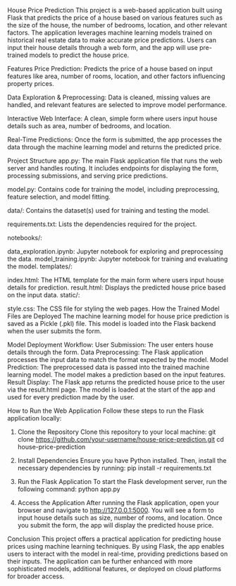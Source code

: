 House Price Prediction
This project is a web-based application built using Flask that predicts the price of a house based on various features such as the size of the house, the number of bedrooms, location, and other relevant factors. The application leverages machine learning models trained on historical real estate data to make accurate price predictions. Users can input their house details through a web form, and the app will use pre-trained models to predict the house price.

Features
Price Prediction: Predicts the price of a house based on input features like area, number of rooms, location, and other factors influencing property prices.

Data Exploration & Preprocessing: Data is cleaned, missing values are handled, and relevant features are selected to improve model performance.

Interactive Web Interface: A clean, simple form where users input house details such as area, number of bedrooms, and location.

Real-Time Predictions: Once the form is submitted, the app processes the data through the machine learning model and returns the predicted price.

Project Structure
app.py: The main Flask application file that runs the web server and handles routing. It includes endpoints for displaying the form, processing submissions, and serving price predictions.

model.py: Contains code for training the model, including preprocessing, feature selection, and model fitting.

data/: Contains the dataset(s) used for training and testing the model.

requirements.txt: Lists the dependencies required for the project.

notebooks/:

data_exploration.ipynb: Jupyter notebook for exploring and preprocessing the data.
model_training.ipynb: Jupyter notebook for training and evaluating the model.
templates/:

index.html: The HTML template for the main form where users input house details for prediction.
result.html: Displays the predicted house price based on the input data.
static/:

style.css: The CSS file for styling the web pages.
How the Trained Model Files are Deployed
The machine learning model for house price prediction is saved as a Pickle (.pkl) file. This model is loaded into the Flask backend when the user submits the form.

Model Deployment Workflow:
User Submission: The user enters house details through the form.
Data Preprocessing: The Flask application processes the input data to match the format expected by the model.
Model Prediction:
The preprocessed data is passed into the trained machine learning model.
The model makes a prediction based on the input features.
Result Display: The Flask app returns the predicted house price to the user via the result.html page.
The model is loaded at the start of the app and used for every prediction made by the user.

How to Run the Web Application
Follow these steps to run the Flask application locally:

1. Clone the Repository
Clone this repository to your local machine:
git clone https://github.com/your-username/house-price-prediction.git
cd house-price-prediction

3. Install Dependencies
Ensure you have Python installed. Then, install the necessary dependencies by running:
pip install -r requirements.txt

3. Run the Flask Application
To start the Flask development server, run the following command:
python app.py

5. Access the Application
After running the Flask application, open your browser and navigate to http://127.0.0.1:5000. You will see a form to input house details such as size, number of rooms, and location. Once you submit the form, the app will display the predicted house price.

Conclusion
This project offers a practical application for predicting house prices using machine learning techniques. By using Flask, the app enables users to interact with the model in real-time, providing predictions based on their inputs. The application can be further enhanced with more sophisticated models, additional features, or deployed on cloud platforms for broader access.
